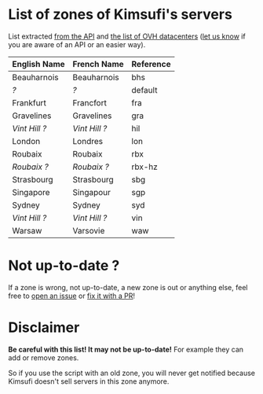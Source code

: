 # List of zones of Kimsufi's servers
List extracted [from the API](https://api.ovh.com/console/#/dedicated/server/availabilities#GET) and [the list of OVH datacenters](https://www.ovh.com/world/about-us/datacenters.xml) ([let us know](https://git.pofilo.fr/pofilo/kimsufi/issues) if you are aware of an API or an easier way).

| English Name | French Name |Reference  |
|--------------|-------------|-----------|
| Beauharnois  | Beauharnois | bhs       |
| *?*          | *?*         | default   |
| Frankfurt    | Francfort   | fra       |
| Gravelines   | Gravelines  | gra       |
| *Vint Hill ?*|*Vint Hill ?*| hil       |
| London       | Londres     | lon       |
| Roubaix      | Roubaix     | rbx       |
| *Roubaix ?*  | *Roubaix ?* | rbx-hz    |
| Strasbourg   | Strasbourg  | sbg       |
| Singapore    | Singapour   | sgp       |
| Sydney       | Sydney      | syd       |
| *Vint Hill ?*|*Vint Hill ?*| vin       |
| Warsaw       | Varsovie    | waw       |

# Not up-to-date ?

If a zone is wrong, not up-to-date, a new zone is out or anything else, feel free to [open an issue](https://git.pofilo.fr/pofilo/kimsufi/issues) or  [fix it with a PR](https://git.pofilo.fr/pofilo/kimsufi/pulls)!

# Disclaimer
**Be careful with this list! It may not be up-to-date!** For example they can add or remove zones.

So if you use the script with an old zone, you will never get notified because Kimsufi doesn't sell servers in this zone anymore.
 